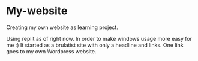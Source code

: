 # My-website
Creating my own website as learning project. 

Using replit as of right now. In order to make windows usage more easy for me :)
It started as a brulatist site with only a headline and links. One link goes to my own Wordpress website.
